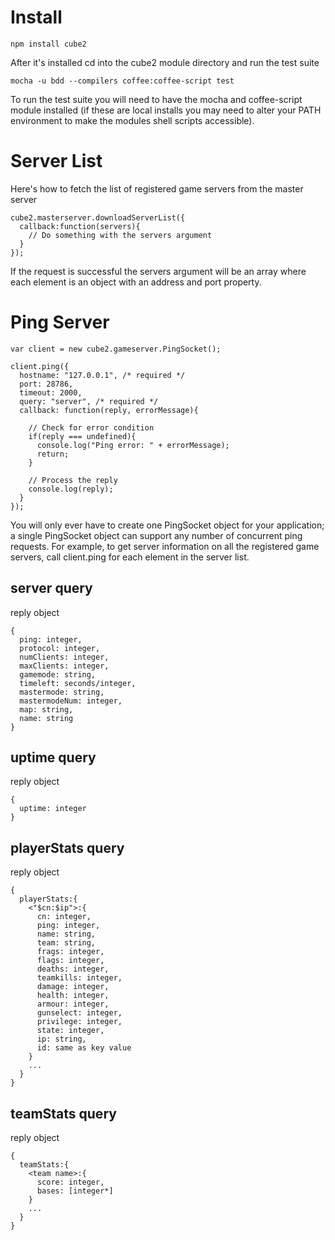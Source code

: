 # Install

    npm install cube2

After it's installed cd into the cube2 module directory and run the test suite

    mocha -u bdd --compilers coffee:coffee-script test

To run the test suite you will need to have the mocha and coffee-script module installed (if these are local installs you may need to alter your PATH environment to make the modules shell scripts accessible).

# Server List

Here's how to fetch the list of registered game servers from the master server

    cube2.masterserver.downloadServerList({
      callback:function(servers){
        // Do something with the servers argument
      }
    });

If the request is successful the servers argument will be an array where each element is an object with an address and port property.

# Ping Server

    var client = new cube2.gameserver.PingSocket();

    client.ping({
      hostname: "127.0.0.1", /* required */
      port: 28786,
      timeout: 2000,
      query: "server", /* required */
      callback: function(reply, errorMessage){

        // Check for error condition
        if(reply === undefined){
          console.log("Ping error: " + errorMessage);
          return;
        }
        
        // Process the reply
        console.log(reply);
      }
    });

You will only ever have to create one PingSocket object for your application; a single PingSocket object can support any number of concurrent ping requests. For example, to get server information on all the registered game servers, call client.ping for each element in the server list.

## server query

reply object

    {
      ping: integer,
      protocol: integer,
      numClients: integer,
      maxClients: integer,
      gamemode: string,
      timeleft: seconds/integer,
      mastermode: string,
      mastermodeNum: integer,
      map: string,
      name: string 
    }



## uptime query

reply object

    {
      uptime: integer
    }


## playerStats query

reply object

    {
      playerStats:{
        <"$cn:$ip">:{
          cn: integer,
          ping: integer,
          name: string,
          team: string,
          frags: integer,
          flags: integer,
          deaths: integer,
          teamkills: integer,
          damage: integer,
          health: integer,
          armour: integer,
          gunselect: integer,
          privilege: integer,
          state: integer,
          ip: string,
          id: same as key value
        }
        ...
      }
    }


## teamStats query

reply object

    {
      teamStats:{
        <team name>:{
          score: integer,
          bases: [integer*]
        }
        ...
      }
    }
